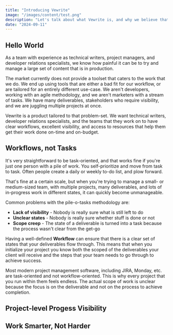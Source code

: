 ```yaml
---
title: "Introducing Vewrite"
image: "/images/content/test.png"
description: "Let's talk about what Vewrite is, and why we believe that is has a place in the market."
date: "2024-09-11"
---
```


## Hello World

As a team with experience as technical writers, project managers, and developer relations specialists, we know how painful it can be to try and manage a large set of content that is in production. 

The market currently does not provide a toolset that caters to the work that we do. We end up using tools that are either a bad fit for our workflow, or are tailored for an entirely different use-case. We aren't developers, working with an agile methodology, and we aren't marketers with a stream of tasks. We have many deliverables, stakeholders who require visibility, and we are juggling multiple projects at once.

Vewrite is a product tailored to that problem-set. We want technical writers, developer relations specialists, and the teams that they work on to have clear workflows, excellent visibility, and access to resources that help them get their work done on-time and on-budget.

## Workflows, not Tasks

It's very straightforward to be task-oriented, and that works fine if you're just one person with a pile of work. You self-prioritize and move from task to task. Often people create a daily or weekly to-do list, and plow forward. 

That's fine at a certain scale, but when you're trying to manage a small- or medium-sized team, with multiple projects, many deliverables, and lots of in-progress work in different states, it can quickly become unmanageable. 

Common problems with the pile-o-tasks methodology are:

- **Lack of visibility** - Nobody is really sure what is still left to do
- **Unclear states** - Nobody is really sure whether stuff is done or not
- **Scope creep** - The state of a deliverable is turned into a task because the process wasn't clear from the get-go

Having a well-defined **Workflow** can ensure that there is a clear set of states that your deliverables flow through. This means that when you initialize your project you know both the scoped of the deliverables your client will receive and the steps that your team needs to go through to achieve success.

Most modern project management software, including JIRA, Monday, etc. are task-oriented and not workflow-oriented. This is why every project that you run within them feels endless. The actual scope of work is unclear because the focus is on the deliverable and not on the process to achieve completion.

## Project-level Progess Visibility



## Work Smarter, Not Harder

